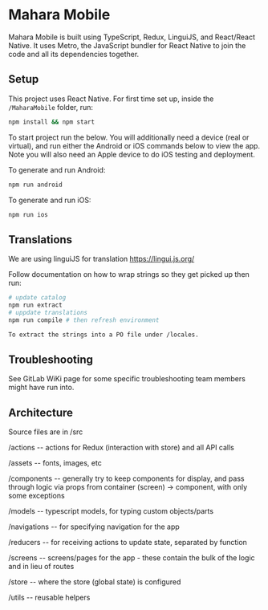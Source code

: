 # Mahara Mobile

Mahara Mobile is built using TypeScript, Redux, LinguiJS, and React/React Native.
It uses Metro, the JavaScript bundler for React Native to join the code and all its dependencies together.

## Setup

This project uses React Native. For first time set up, inside the `/MaharaMobile` folder, run:

 ```bash
 npm install && npm start
 ```

To start project run the below. You will additionally need a device (real or virtual), and run either the Android or iOS commands below to view the app. Note you will also need an Apple device to do iOS testing and deployment.

To generate and run Android:

```bash
npm run android
```

To generate and run iOS:

```bash
npm run ios
```

## Translations

We are using linguiJS for translation <https://lingui.js.org/>

Follow documentation on how to wrap strings so they get picked up then run:

```bash
# update catalog
npm run extract
# uppdate translations
npm run compile # then refresh environment

To extract the strings into a PO file under /locales.
```

## Troubleshooting

See GitLab WiKi page for some specific troubleshooting team members might have run into.

## Architecture

Source files are in /src

/actions -- actions for Redux (interaction with store) and all API calls

/assets -- fonts, images, etc

/components -- generally try to keep components for display, and pass through logic via props from container (screen) -> component, with only some exceptions

/models -- typescript models, for typing custom objects/parts

/navigations -- for specifying navigation for the app

/reducers -- for receiving actions to update state, separated by function

/screens -- screens/pages for the app - these contain the bulk of the logic and in lieu of routes

/store -- where the store (global state) is configured

/utils -- reusable helpers
